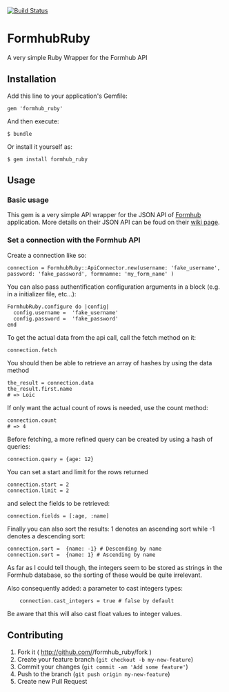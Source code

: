 [![Build Status](http://img.shields.io/travis/concordiadiscors/FormHub-Ruby.svg)](https://travis-ci.org/concordiadiscors/FormHub-Ruby)

# FormhubRuby

A very simple Ruby Wrapper for the Formhub API

## Installation

Add this line to your application's Gemfile:

    gem 'formhub_ruby'

And then execute:

    $ bundle

Or install it yourself as:

    $ gem install formhub_ruby

## Usage

### Basic usage
This gem is a very simple API wrapper for the JSON API of [Formhub
](https://formhub.org/) application.
More details on their JSON API can be foud on their [wiki page]( https://github.com/SEL-Columbia/formhub/wiki/Formhub-Access-Points-(API)).


### Set a connection with the Formhub API

Create a connection like so:

    connection = FormhubRuby::ApiConnector.new(username: 'fake_username', password: 'fake_password', formnamne: 'my_form_name' )

You can also pass authentification configuration arguments in a block (e.g. in a initializer file, etc...):

    FormhubRuby.configure do |config|
      config.username =  'fake_username'
      config.password =  'fake_password'
    end

To get the actual data from the api call, call the fetch method on it:

    connection.fetch

You should then be able to retrieve an array of hashes by using the data method

    the_result = connection.data 
    the_result.first.name
    # => Loic

If only want the actual count of rows is needed, use the count method:

    connection.count
    # => 4

Before fetching, a more refined query can be created by using a hash of queries:
    
    connection.query = {age: 12}

You can set a start and limit for the rows returned
    
    connection.start = 2
    connection.limit = 2

and select the fields to be retrieved:
    
    connection.fields = [:age, :name]

Finally you can also sort the results:  1 denotes an ascending sort while -1 denotes a descending sort:

    connection.sort =  {name: -1} # Descending by name
    connection.sort =  {name: 1} # Ascending by name

As far as I could tell though, the integers seem to be stored as strings in the Formhub database, so the sorting of these would be quite irrelevant.

Also consequently added: a parameter to cast integers types:
		
		connection.cast_integers = true # false by default

Be aware that this will also cast float values to integer values.


## Contributing

1. Fork it ( http://github.com/<my-github-username>/formhub_ruby/fork )
2. Create your feature branch (`git checkout -b my-new-feature`)
3. Commit your changes (`git commit -am 'Add some feature'`)
4. Push to the branch (`git push origin my-new-feature`)
5. Create new Pull Request
